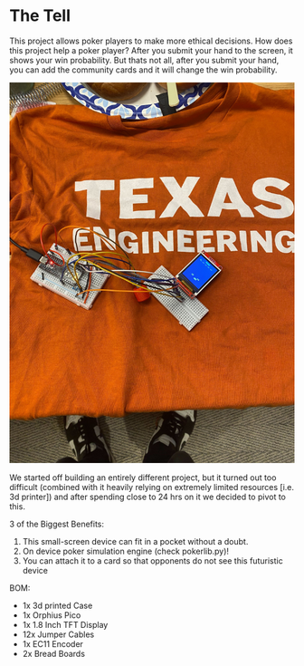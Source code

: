 # The Tell

This project allows poker players to make more ethical decisions.
How does this project help a poker player?
After you submit your hand to the screen, it shows your win probability. But thats not all, after you submit your hand, you can add the community cards and it will change the win probability.

![](https://github.com/jpt1729/undercity-project/blob/main/IMG_3537.jpg)

We started off building an entirely different project, but it turned out too difficult (combined with it heavily relying on extremely limited resources [i.e. 3d printer]) and after spending close to 24 hrs on it we decided to pivot to this.

3 of the Biggest Benefits: 
1. This small-screen device can fit in a pocket without a doubt.
2. On device poker simulation engine (check pokerlib.py)!
3. You can attach it to a card so that opponents do not see this futuristic device

BOM:
- 1x 3d printed Case
- 1x Orphius Pico
- 1x 1.8 Inch TFT Display
- 12x Jumper Cables
- 1x EC11 Encoder
- 2x Bread Boards
